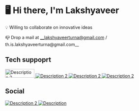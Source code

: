 #  🖥️ __Hi there, I'm Lakshyaveer__

💡 Willing to collaborate on innovative ideas

📪 Drop a mail at __lakshyaveerturna@gmail.com / th.is.lakshyaveerturna@gmail.com__


## Tech suppoprt
<a href="https://python.org">
  <img src="https://camo.githubusercontent.com/5e202aec1fa114c380d60d3ffea8dec3dc0f5a7b7d5f8789ef053e1aed43f90d/68747470733a2f2f696d672e736869656c64732e696f2f62616467652f507974686f6e2d332e392d3337373641422e7376673f7374796c653d666c6174266c6f676f3d707974686f6e266c6f676f436f6c6f723d7768697465" alt="Description 2" width= "95" height = "28" >
</a>

<a href="https://dart.dev/">
  <img src="https://camo.githubusercontent.com/8531c953b7b8d780328fe26bfe67a8b7aa1d643fc12ca494e4fcfcf4d07591b4/68747470733a2f2f696d672e736869656c64732e696f2f62616467652f646172742d2532333031373543322e7376673f7374796c653d666f722d7468652d6261646765266c6f676f3d64617274266c6f676f436f6c6f723d7768697465" alt="Description 2">
</a>
<a href="https://www.javascript.com/">
  <img src="https://camo.githubusercontent.com/6761d268e8995bfb6eab6b1cdde099d2fa857542065d3ac227a16a422b69a6f6/68747470733a2f2f696d672e736869656c64732e696f2f62616467652f6a6176617363726970742532302d2532333332333333302e7376673f267374796c653d666f722d7468652d6261646765266c6f676f3d6a617661736372697074266c6f676f436f6c6f723d253233463744463145" alt="Description 2">
</a>

<a href="https://www.flutter.dev">
  <img src="https://camo.githubusercontent.com/3950ae1ec338978e83c2e4f9cf76555e6a93f4c7e0ae1be7d52af02aae2935df/68747470733a2f2f696d672e736869656c64732e696f2f62616467652f466c75747465722d2532333032353639422e7376673f7374796c653d666f722d7468652d6261646765266c6f676f3d466c7574746572266c6f676f436f6c6f723d7768697465" alt="Description 2">
</a>







## Social 

<a href="https://discordapp.com/users/884461843760971826">
  <img src="https://camo.githubusercontent.com/bb2913a71d7513370db93a85a313af402b1a41e3ceccb2a87f46847601c05cda/68747470733a2f2f696d672e736869656c64732e696f2f62616467652f446973636f72642d2532333538363546322e7376673f7374796c653d666f722d7468652d6261646765266c6f676f3d646973636f7264266c6f676f436f6c6f723d7768697465" alt="Description 2" >
</a>
<a href="https://stackoverflow.com/users/22088314/lakshyaveer">
  <img src="https://camo.githubusercontent.com/aeef69344d7821a840808b4a214eb43b60934b5d90a483e9c90da0c11edac69a/68747470733a2f2f696d672e736869656c64732e696f2f62616467652f2d537461636b6f766572666c6f772d4645374131363f7374796c653d666f722d7468652d6261646765266c6f676f3d737461636b2d6f766572666c6f77266c6f676f436f6c6f723d7768697465" alt="Description" w>
</a>





<!---
im-lakshyaveerturna/im-lakshyaveerturna is a ✨ special ✨ repository because its `README.md` (this file) appears on your GitHub profile.
You can click the Preview link to take a look at your changes.
--->
